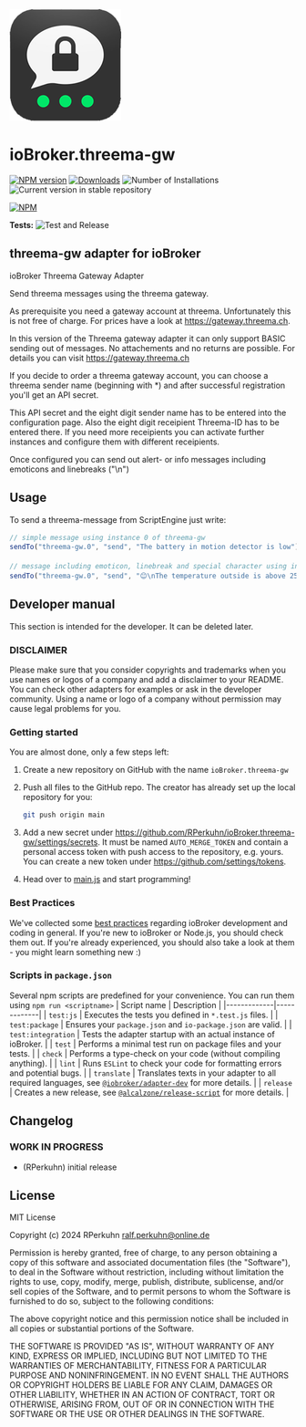![Logo](admin/threema-gw.png)

# ioBroker.threema-gw

[![NPM version](https://img.shields.io/npm/v/iobroker.threema-gw.svg)](https://www.npmjs.com/package/iobroker.threema-gw)
[![Downloads](https://img.shields.io/npm/dm/iobroker.threema-gw.svg)](https://www.npmjs.com/package/iobroker.threema-gw)
![Number of Installations](https://iobroker.live/badges/threema-gw-installed.svg)
![Current version in stable repository](https://iobroker.live/badges/threema-gw-stable.svg)

[![NPM](https://nodei.co/npm/iobroker.threema-gw.png?downloads=true)](https://nodei.co/npm/iobroker.threema-gw/)

**Tests:** ![Test and Release](https://github.com/RPerkuhn/ioBroker.threema-gw/workflows/Test%20and%20Release/badge.svg)

## threema-gw adapter for ioBroker

ioBroker Threema Gateway Adapter

Send threema messages using the threema gateway.

As prerequisite you need a gateway account at threema. Unfortunately this is not free of charge.
For prices have a look at https://gateway.threema.ch.

In this version of the Threema gateway adapter it can only support BASIC sending out of messages. No attachements and no returns are possible. For details you can visit https://gateway.threema.ch

If you decide to order a threema gateway account, you can choose a threema sender name (beginning with \*) and after successful registration you'll get an API secret.

This API secret and the eight digit sender name has to be entered into the configuration page.
Also the eight digit receipient Threema-ID has to be entered there.
If you need more receipients you can activate further instances and configure them with different receipients.

Once configured you can send out alert- or info messages including emoticons and linebreaks ("\n")

## Usage

To send a threema-message from ScriptEngine just write:

```javascript
// simple message using instance 0 of threema-gw
sendTo("threema-gw.0", "send", "The battery in motion detector is low");

// message including emoticon, linebreak and special character using instance 0 of threema-gw
sendTo("threema-gw.0", "send", "😊\nThe temperature outside is above 25℃");
```

## Developer manual

This section is intended for the developer. It can be deleted later.

### DISCLAIMER

Please make sure that you consider copyrights and trademarks when you use names or logos of a company and add a disclaimer to your README.
You can check other adapters for examples or ask in the developer community. Using a name or logo of a company without permission may cause legal problems for you.

### Getting started

You are almost done, only a few steps left:

1. Create a new repository on GitHub with the name `ioBroker.threema-gw`

1. Push all files to the GitHub repo. The creator has already set up the local repository for you:
    ```bash
    git push origin main
    ```
1. Add a new secret under https://github.com/RPerkuhn/ioBroker.threema-gw/settings/secrets. It must be named `AUTO_MERGE_TOKEN` and contain a personal access token with push access to the repository, e.g. yours. You can create a new token under https://github.com/settings/tokens.

1. Head over to [main.js](main.js) and start programming!

### Best Practices

We've collected some [best practices](https://github.com/ioBroker/ioBroker.repositories#development-and-coding-best-practices) regarding ioBroker development and coding in general. If you're new to ioBroker or Node.js, you should
check them out. If you're already experienced, you should also take a look at them - you might learn something new :)

### Scripts in `package.json`

Several npm scripts are predefined for your convenience. You can run them using `npm run <scriptname>`
| Script name | Description |
|-------------|-------------|
| `test:js` | Executes the tests you defined in `*.test.js` files. |
| `test:package` | Ensures your `package.json` and `io-package.json` are valid. |
| `test:integration` | Tests the adapter startup with an actual instance of ioBroker. |
| `test` | Performs a minimal test run on package files and your tests. |
| `check` | Performs a type-check on your code (without compiling anything). |
| `lint` | Runs `ESLint` to check your code for formatting errors and potential bugs. |
| `translate` | Translates texts in your adapter to all required languages, see [`@iobroker/adapter-dev`](https://github.com/ioBroker/adapter-dev#manage-translations) for more details. |
| `release` | Creates a new release, see [`@alcalzone/release-script`](https://github.com/AlCalzone/release-script#usage) for more details. |

## Changelog

<!--
    Placeholder for the next version (at the beginning of the line):
    ### **WORK IN PROGRESS**
-->

### **WORK IN PROGRESS**

-   (RPerkuhn) initial release

## License

MIT License

Copyright (c) 2024 RPerkuhn <ralf.perkuhn@online.de>

Permission is hereby granted, free of charge, to any person obtaining a copy
of this software and associated documentation files (the "Software"), to deal
in the Software without restriction, including without limitation the rights
to use, copy, modify, merge, publish, distribute, sublicense, and/or sell
copies of the Software, and to permit persons to whom the Software is
furnished to do so, subject to the following conditions:

The above copyright notice and this permission notice shall be included in all
copies or substantial portions of the Software.

THE SOFTWARE IS PROVIDED "AS IS", WITHOUT WARRANTY OF ANY KIND, EXPRESS OR
IMPLIED, INCLUDING BUT NOT LIMITED TO THE WARRANTIES OF MERCHANTABILITY,
FITNESS FOR A PARTICULAR PURPOSE AND NONINFRINGEMENT. IN NO EVENT SHALL THE
AUTHORS OR COPYRIGHT HOLDERS BE LIABLE FOR ANY CLAIM, DAMAGES OR OTHER
LIABILITY, WHETHER IN AN ACTION OF CONTRACT, TORT OR OTHERWISE, ARISING FROM,
OUT OF OR IN CONNECTION WITH THE SOFTWARE OR THE USE OR OTHER DEALINGS IN THE
SOFTWARE.

```

```
